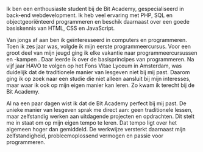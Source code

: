 Ik ben een enthousiaste student bij de Bit Academy, gespecialiseerd in back-end webdevelopment. Ik heb veel ervaring met PHP, SQL en objectgeoriënteerd programmeren en beschik daarnaast over een goede basiskennis van HTML, CSS en JavaScript.

Van jongs af aan ben ik geïnteresseerd in computers en programmeren. Toen ik zes jaar was, volgde ik mijn eerste programmeercursus. Voor een groot deel van mijn jeugd ging ik elke vakantie naar programmeercursussen en -kampen . Daar leerde ik over de basisprincipes van programmeren. Na vijf jaar HAVO te volgen op het Fons Vitae Lyceum in Amsterdam, was duidelijk dat de traditionele manier van lesgeven niet bij mij past. Daarom ging ik op zoek naar een studie die niet alleen aansluit bij mijn interesses, maar waar ik ook op mijn eigen manier kan leren. Zo kwam ik terecht bij de Bit Academy.

Al na een paar dagen wist ik dat de Bit Academy perfect bij mij past. De unieke manier van lesgeven sprak me direct aan: geen traditionele lessen, maar zelfstandig werken aan uitdagende projecten en opdrachten. Dit stelt me in staat om op mijn eigen tempo te leren. Dat tempo ligt over het algemeen hoger dan gemiddeld. De werkwijze versterkt daarnaast mijn zelfstandigheid, probleemoplossend vermogen en passie voor programmeren.
